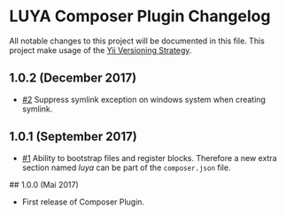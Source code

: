 # LUYA Composer Plugin Changelog

All notable changes to this project will be documented in this file. This project make usage of the [Yii Versioning Strategy](https://github.com/yiisoft/yii2/blob/master/docs/internals/versions.md).

## 1.0.2 (December 2017)

+ [#2](https://github.com/luyadev/luya-composer/issues/2) Suppress symlink exception on windows system when creating symlink.

## 1.0.1 (September 2017)

+ [#1](https://github.com/luyadev/luya-composer/issues/1) Ability to bootstrap files and register blocks. Therefore a new extra section named *luya* can be part of the `composer.json` file.

## 1.0.0 (Mai 2017)

+ First release of Composer Plugin.
